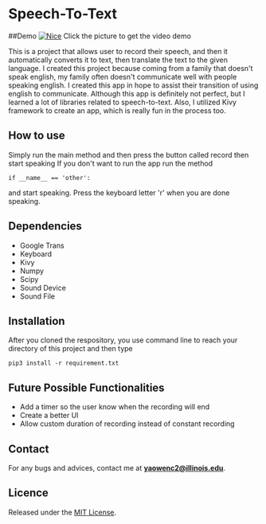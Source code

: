 # Speech-To-Text

##Demo
[![Nice](https://img.youtube.com/vi/6ggAcNcVgtU/0.jpg)](https://www.youtube.com/watch?v=6ggAcNcVgtU)
Click the picture to get the video demo


This is a project that allows user to record their speech, and then it 
automatically converts it to text, then translate the text to the given language.
I created this project because coming from a family that doesn't speak english, my family often doesn't 
communicate well with people speaking english. I created this app in hope to assist their transition
of using english to communicate. Although this app is definitely not perfect, but I learned a lot of
libraries related to speech-to-text. Also, I utilized Kivy framework to create an app, which is really fun 
in the process too.

## How to use
Simply run the main method and then press the button called record then start speaking
If you don't want to run the app run the method 
```console
if __name__ == 'other':
```
and start speaking. Press the keyboard letter 'r' when you are done speaking.


## **Dependencies**
* Google Trans
* Keyboard
* Kivy
* Numpy
* Scipy
* Sound Device
* Sound File

## **Installation**
After you cloned the respository, you use command line to reach your 
directory of this project and then type
```console
pip3 install -r requirement.txt
```



## **Future Possible Functionalities**
* Add a timer so the user know when the recording will end
* Create a better UI 
* Allow custom duration of recording instead of constant recording


## **Contact**
For any bugs and advices, contact me at
**yaowenc2@illinois.edu**.

## **Licence**
Released under the [MIT License](https://github.com/jonschlinkert/update-copyright/blob/master/LICENSE).
